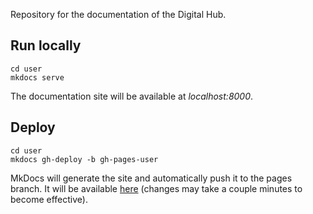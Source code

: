 Repository for the documentation of the Digital Hub.

## Run locally
``` shell
cd user
mkdocs serve
```
The documentation site will be available at *localhost:8000*.

## Deploy
``` shell
cd user
mkdocs gh-deploy -b gh-pages-user
```
MkDocs will generate the site and automatically push it to the pages branch. It will be available [here](https://scc-digitalhub.github.io/docs/) (changes may take a couple minutes to become effective).
